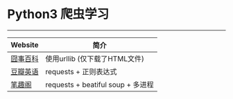 # Python3 爬虫学习
-------------------
|Website|	简介
|--|--
|[囧事百科](https://github.com/peanwang/spider/tree/master/%E5%9B%A7%E4%BA%8B%E7%99%BE%E7%A7%91)|	使用urllib (仅下载了HTML文件)|
|[豆瓣英语](https://github.com/peanwang/spider/tree/master/%E8%B1%86%E7%93%A3%E9%9F%B3%E4%B9%90)|  requests + 正则表达式|
|[笔趣阁](https://github.com/peanwang/spider/tree/master/%E7%AC%94%E8%B6%A3%E9%98%81)|requests + beatiful soup + 多进程|

